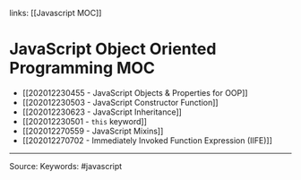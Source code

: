links: [[Javascript MOC]]
# JavaScript Object Oriented Programming MOC
- [[202012230455 - JavaScript Objects & Properties for OOP]]
- [[202012230503 - JavaScript Constructor Function]]
- [[202012230623 - JavaScript Inheritance]]
- [[202012230501 - `this` keyword]] 
- [[202012270559 - JavaScript Mixins]]
- [[202012270702 - Immediately Invoked Function Expression (IIFE)]]

---
Source:
Keywords: #javascript 
